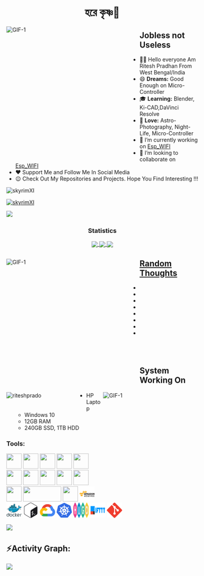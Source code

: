 
<h1 align="center">হরে কৃষ্ণ👋</h1>


<img align="left" alt="GIF-1" width="350px" height="350px" src="https://i0.wp.com/www.latimes.com/projects/la-fi-electricity-solar/static/img/factory_smaller.gif" />

## Jobless not Useless 
- 👱🏼 Hello everyone Am Ritesh Pradhan From West Bengal/India 
- 😄 **Dreams:** Good Enough on Micro-Controller 
- 🎓 **Learning:** Blender, Ki-CAD,DaVinci Resolve
- 🌱 **Love:** Astro-Photography, Night-Life, Micro-Controller 
- 🔭 I’m currently working on [ Esp_WIFI](https://github.com/skyrimXI/Esp_WIFI)
- 👯 I’m looking to collaborate on [Esp_WIFI](https://github.com/skyrimXI/Esp_WIFI)
- ❤️ Support Me and Follow Me In  Social Media
- 😉 Check Out My Repositories and Projects. Hope You Find Interesting !!!
<p align="left"> <img src="https://komarev.com/ghpvc/?username=skyrimXI&label=Profile%20views&color=0e75b6&style=flat" alt="skyrimXI" /> </p>


<p align="left"> <a href="https://github.com/ryo-ma/github-profile-trophy"><img src="https://github-profile-trophy.vercel.app/?username=skyrimXI&theme=default" alt="skyrimXI" /></a> </p>


<img src="https://user-images.githubusercontent.com/73097560/115834477-dbab4500-a447-11eb-908a-139a6edaec5c.gif"><h3 align="center">Statistics</h3>
<div align="center">
<a href="https://github.com/skyrimXI">
<img align="center" src="http://github-profile-summary-cards.vercel.app/api/cards/stats?username=skyrimXI&theme=transparent" height="180em" />
<img align="center" src="http://github-profile-summary-cards.vercel.app/api/cards/productive-time?username=skyrimXI&theme=transparent" height="180em" />
<img align="center" src="http://github-profile-summary-cards.vercel.app/api/cards/profile-details?username=skyrimXI&theme=transparent" height="180em" />
</div>


<img align="left" alt="GIF-1" width="350px" height="350px" src="https://i.pinimg.com/originals/6d/3b/62/6d3b62999c58625e1f3cbae892256237.png" />

## Random Thoughts
- 
- 
- 
- 
- 
- 
- 
- 
<p><a href="https://www.buymeacoffee.com/riteshprado"> <img align="left" src="https://cdn.buymeacoffee.com/buttons/v2/default-yellow.png" height="50" width="210" alt="riteshprado"/></a></p><br><br>




<img align="right" alt="GIF-1" width="250px" height="250px" src="https://publicdomainvectors.org/photos/johnny_automatic_70s_era_portable_computer.png" />

## System Working On
- HP Laptop
  - Windows 10
  - 12GB RAM
  - 240GB SSD, 1TB HDD
<h3 align="left">Tools:</h3>
<p align="left">
<img src="https://www.svgrepo.com/show/373441/arduino.svg" width="40" height="40"/>
<img src="https://www.svgrepo.com/show/349466/openvpn.svg" width="40" height="40"/>
<img src="https://www.svgrepo.com/show/366598/audacity.svg" width="40" height="40"/>
<img src="https://www.svgrepo.com/show/353488/blender.svg" width="40" height="40"/>
<img src="https://www.svgrepo.com/show/167746/photoshop.svg" width="40" height="40"/>
<img src="https://www.svgrepo.com/show/452204/firefox.svg" width="40" height="40"/>
<img src="https://www.svgrepo.com/show/448236/linux.svg" width="40" height="40"/>
<img src="https://www.svgrepo.com/show/452163/autodesk.svg" width="40" height="40"/>
<img src="https://www.svgrepo.com/show/377992/keepass2.svg" width="40" height="40"/>
<img src="https://www.svgrepo.com/show/444192/brand-kdenlive.svg" width="40" height="40"/>
<img src="https://www.svgrepo.com/show/504676/obsidian.svg" width="40" height="40"/>
<img src="https://seeklogo.com/images/T/tailscale-logo-86A0B25127-seeklogo.com.png" width="100" height="40"/>
<img src="https://www.svgrepo.com/show/377840/wireshark.svg" width="40" height="40"/>
<img src="https://raw.githubusercontent.com/teamedwardforever/Readme-Generator/71f25dd8b98329b168142a6b782a107b75eab178/svg/Skills/Devops/amazonwebservices-original-wordmark.svg" alt="Amazon Web Services" width="40" height="40"/>
<img src="https://raw.githubusercontent.com/teamedwardforever/Readme-Generator/71f25dd8b98329b168142a6b782a107b75eab178/svg/Skills/Devops/docker-original-wordmark.svg" alt="Docker" width="40" height="40"/>
<img src="https://raw.githubusercontent.com/teamedwardforever/Readme-Generator/71f25dd8b98329b168142a6b782a107b75eab178/svg/Skills/Devops/gnu_bash-icon.svg" alt="Gnu Bash" width="40" height="40"/>
<img src="https://raw.githubusercontent.com/teamedwardforever/Readme-Generator/71f25dd8b98329b168142a6b782a107b75eab178/svg/Skills/Devops/google_cloud-icon.svg" alt="Google Cloud" width="40" height="40"/>
<img src="https://raw.githubusercontent.com/teamedwardforever/Readme-Generator/71f25dd8b98329b168142a6b782a107b75eab178/svg/Skills/Devops/kubernetes-icon.svg" alt="Kubernetes" width="40" height="40"/>
<img src="https://raw.githubusercontent.com/teamedwardforever/Readme-Generator/71f25dd8b98329b168142a6b782a107b75eab178/svg/Skills/Static/logos-hugo.svg" alt="Hugo" width="40" height="40"/>
<img src="https://raw.githubusercontent.com/teamedwardforever/Readme-Generator/71f25dd8b98329b168142a6b782a107b75eab178/svg/Skills/Automation/ifttt-ar21.svg" alt="Ifttt" width="40" height="40"/>
<img src="https://raw.githubusercontent.com/teamedwardforever/Readme-Generator/71f25dd8b98329b168142a6b782a107b75eab178/svg/Skills/Other/git-scm-icon.svg" alt="Git" width="40" height="40"/>
</p>



<img src="https://user-images.githubusercontent.com/73097560/115834477-dbab4500-a447-11eb-908a-139a6edaec5c.gif"><h2 align="left">⚡Activity Graph:</h2>
<img align="center" src="https://github-readme-activity-graph.vercel.app/graph?username=skyrimXI&theme=high-contrast"/>

